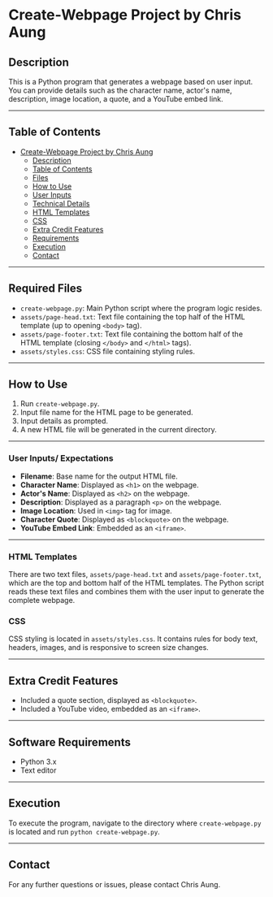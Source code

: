 # Create-Webpage Project by Chris Aung

## Description

This is a Python program that generates a webpage based on user input. You can provide details such as the character name, actor's name, description, image location, a quote, and a YouTube embed link.

---

## Table of Contents

- [Create-Webpage Project by Chris Aung](#create-webpage-project-by-chris-aung)
  - [Description](#description)
  - [Table of Contents](#table-of-contents)
  - [Files](#files)
  - [How to Use](#how-to-use)
  - [User Inputs](#user-inputs)
  - [Technical Details](#technical-details)
  - [HTML Templates](#html-templates)
  - [CSS](#css)
  - [Extra Credit Features](#extra-credit-features)
  - [Requirements](#requirements)
  - [Execution](#execution)
  - [Contact](#contact)

---

## Required Files

- `create-webpage.py`: Main Python script where the program logic resides.
- `assets/page-head.txt`: Text file containing the top half of the HTML template (up to opening `<body>` tag).
- `assets/page-footer.txt`: Text file containing the bottom half of the HTML template (closing `</body>` and `</html>` tags).
- `assets/styles.css`: CSS file containing styling rules.

---

## How to Use

1. Run `create-webpage.py`.
2. Input file name for the HTML page to be generated.
3. Input details as prompted.
4. A new HTML file will be generated in the current directory.

---

### User Inputs/ Expectations

- **Filename**: Base name for the output HTML file.
- **Character Name**: Displayed as `<h1>` on the webpage.
- **Actor's Name**: Displayed as `<h2>` on the webpage.
- **Description**: Displayed as a paragraph `<p>` on the webpage.
- **Image Location**: Used in `<img>` tag for image.
- **Character Quote**: Displayed as `<blockquote>` on the webpage.
- **YouTube Embed Link**: Embedded as an `<iframe>`.

---

### HTML Templates

There are two text files, `assets/page-head.txt` and `assets/page-footer.txt`, which are the top and bottom half of the HTML templates. The Python script reads these text files and combines them with the user input to generate the complete webpage.

### CSS

CSS styling is located in `assets/styles.css`. It contains rules for body text, headers, images, and is responsive to screen size changes.

---

## Extra Credit Features

- Included a quote section, displayed as `<blockquote>`.
- Included a YouTube video, embedded as an `<iframe>`.

---

## Software Requirements

- Python 3.x
- Text editor

---

## Execution

To execute the program, navigate to the directory where `create-webpage.py` is located and run `python create-webpage.py`.

---

## Contact

For any further questions or issues, please contact Chris Aung.